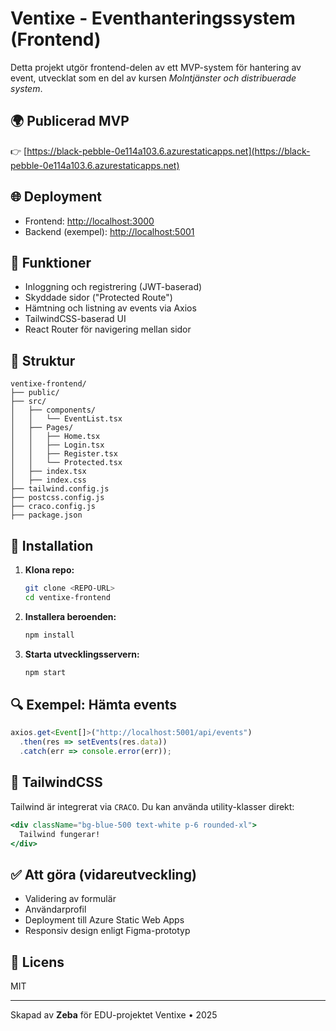 # Ventixe - Eventhanteringssystem (Frontend)

Detta projekt utgör frontend-delen av ett MVP-system för hantering av event, utvecklat som en del av kursen *Molntjänster och distribuerade system*.

## 🌍 Publicerad MVP

👉 [https://black-pebble-0e114a103.6.azurestaticapps.net](https://black-pebble-0e114a103.6.azurestaticapps.net)

## 🌐 Deployment

* Frontend: [http://localhost:3000](http://localhost:3000)
* Backend (exempel): [http://localhost:5001](http://localhost:5001)

## 🚀 Funktioner

* Inloggning och registrering (JWT-baserad)
* Skyddade sidor ("Protected Route")
* Hämtning och listning av events via Axios
* TailwindCSS-baserad UI
* React Router för navigering mellan sidor

## 📁 Struktur

```
ventixe-frontend/
├── public/
├── src/
│   ├── components/
│   │   └── EventList.tsx
│   ├── Pages/
│   │   ├── Home.tsx
│   │   ├── Login.tsx
│   │   ├── Register.tsx
│   │   └── Protected.tsx
│   ├── index.tsx
│   ├── index.css
├── tailwind.config.js
├── postcss.config.js
├── craco.config.js
├── package.json
```

## 🔧 Installation

1. **Klona repo:**

   ```bash
   git clone <REPO-URL>
   cd ventixe-frontend
   ```

2. **Installera beroenden:**

   ```bash
   npm install
   ```

3. **Starta utvecklingsservern:**

   ```bash
   npm start
   ```

## 🔍 Exempel: Hämta events

```ts
axios.get<Event[]>("http://localhost:5001/api/events")
  .then(res => setEvents(res.data))
  .catch(err => console.error(err));
```

## 🌈 TailwindCSS

Tailwind är integrerat via `CRACO`. Du kan använda utility-klasser direkt:

```jsx
<div className="bg-blue-500 text-white p-6 rounded-xl">
  Tailwind fungerar!
</div>
```

## ✅ Att göra (vidareutveckling)

* Validering av formulär
* Användarprofil
* Deployment till Azure Static Web Apps
* Responsiv design enligt Figma-prototyp

## 📄 Licens

MIT

---

Skapad av **Zeba** för EDU-projektet Ventixe • 2025
